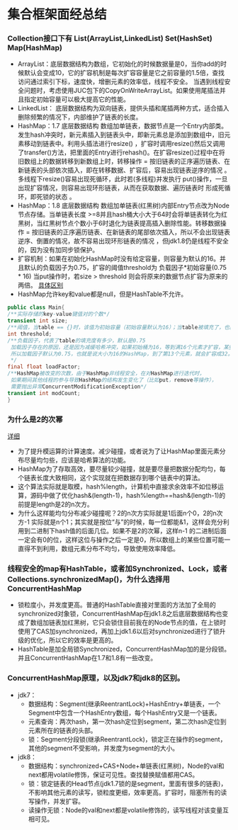 # 集合框架面经总结
### Collection接口下有 List(ArrayList,LinkedList) Set(HashSet) Map(HashMap)
- ArrayList：底层数据结构为数组，它初始化的时候数据量是0，当你add的时候默认会变成10，它的扩容机制是每次扩容容量是它之前容量的1.5倍，查找访问通过索引下标，速度快，增删元素的效率低，线程不安全。 当遇到线程安全问题时，考虑使用JUC包下的CopyOnWriteArrayList。如果使用尾插法并且指定初始容量可以极大提高它的性能。
- LinkedList： 底层数据结构为双向链表，提供头插和尾插两种方式，适合插入删除频繁的情况下，内部维护了链表的长度。
- HashMap：1.7 底层数据结构 数组加单链表，数据节点是一个Entry内部类。发生hash冲突时，新元素插入到链表头中，即新元素总是添加到数组中，旧元素移动到链表中。利用头插法进行resize() ，扩容时调用resize()然后又调用了transfer()方法，把里面的Entry进行rehash()。在扩容resize()过程中在将旧数组上的数据转移到新数组上时，转移操作 = 按旧链表的正序遍历链表、在新链表的头部依次插入，即在转移数据、扩容后，容易出现链表逆序的情况 。多线程下resize()容易出现死循环，此时若(多线程)并发执行 put()操作，一旦出现扩容情况，则容易出现环形链表，从而在获取数据、遍历链表时 形成死循环，即死锁的状态 。
- HashMap：1.8 底层数据结构 数组加单链表(红黑树)内部Entry节点改为Node节点存储。当单链表长度 >=8并且hash桶大小大于64时会将单链表转化为红黑树，当红黑树节点个数小于6时退化为链表提高插入删除性能。转移数据操作 = 按旧链表的正序遍历链表、在新链表的尾部依次插入，所以不会出现链表逆序、倒置的情况，故不容易出现环形链表的情况 ，但jdk1.8仍是线程不安全的，因为没有加同步锁保护。
- 扩容机制：如果在初始化HashMap时没有给定容量，则容量为默认的16。并且默认的负载因子为0.75，扩容的阈值threshold为 负载因子*初始容量(0.75 * 16) 当put操作时，若size > threshold 则会将原来的数据节点扩容为原来的两倍。
[具体区别](https://blog.csdn.net/sky_xin/article/details/84926333) 
- HashMap允许key和value都是null，但是HashTable不允许。
```java
public class Main{
/**实际存储的key-value键值对的个数*/
transient int size;
/**阈值，当table == {}时，该值为初始容量（初始容量默认为16）；当table被填充了，也就是为table分配内存空间后，threshold一般为 capacity*loadFactory。HashMap在进行扩容时需要参考threshold，后面会详细谈到*/
int threshold;
/**负载因子，代表了table的填充度有多少，默认是0.75
 加载因子存在的原因，还是因为减缓哈希冲突，如果初始桶为16，等到满16个元素才扩容，某些桶里可能就有不止一个元素了。
 所以加载因子默认为0.75，也就是说大小为16的HashMap，到了第13个元素，就会扩容成32。
 */
final float loadFactor;
/**HashMap被改变的次数，由于HashMap非线程安全，在对HashMap进行迭代时，
 如果期间其他线程的参与导致HashMap的结构发生变化了（比如put，remove等操作），
 需要抛出异常ConcurrentModificationException*/
transient int modCount;
}
```
### 为什么是2的次幂
[详细](https://blog.csdn.net/sidihuo/article/details/78489820) 
- 为了提升模运算的计算速度。减少碰撞，或者说为了让HashMap里面元素分布尽量均匀些，应该是哈希算法的功能。
- HashMap为了存取高效，要尽量较少碰撞，就是要尽量把数据分配均匀，每个链表长度大致相同，这个实现就在把数据存到哪个链表中的算法。
- 这个算法实际就是取模，hash%length，计算机中直接求余效率不如位移运算，源码中做了优化hash&(length-1)，hash%length==hash&(length-1)的前提是length是2的n次方。
- 为什么这样能均匀分布减少碰撞呢？2的n次方实际就是1后面n个0，2的n次方-1  实际就是n个1；其实就是按位“与”的时候，每一位都能&1，这样会充分利用到二进制下hash值的后面几位。如果不是2的次幂，这样n-1 的二进制后面一定会有0的位，这样这位与操作之后一定是0，所以数组上的某些位置可能一直得不到利用，数组元素分布不均匀，导致使用效率降低。
### 线程安全的map有HashTable，或者加Synchronized、Lock，或者Collections.synchronizedMap()，为什么选择用ConcurrentHashMap
- 锁粒度小，并发度更高。普通的HashTable直接对里面的方法加了全局的synchronized对象锁，ConcurrentHashMap在jdk1.8之后底层数据结构也变成了数组加链表加红黑树，它只会锁住目前我在的Node节点的值，在上锁时使用了CAS加synchronized，再加上jdk1.6以后对synchronized进行了锁升级的优化，所以它的效率是更高的。
- HashTable是加全局锁Synchronized，ConcurrentHashMap加的是分段锁。并且ConcurrentHashMap在1.7和1.8有一些改变。  
### ConcurrentHashMap原理，以及jdk7和jdk8的区别。
- jdk7：
    - 数据结构：Segment(继承ReentrantLock)+HashEntry+单链表，一个Segment中包含一个HashEntry数组，每个HashEntry又是一个链表。
    - 元素查询：两次hash，第一次hash定位到segment，第二次hash定位到元素所在的链表的头部。
    - 锁：Segment分段锁(继承ReentrantLock)，锁定正在操作的segment，其他的segment不受影响，并发度为segment的大小。
- jdk8：
    - 数据结构：synchronized+CAS+Node+单链表(红黑树)，Node的val和next都用volatile修饰，保证可见性。查找替换赋值都用CAS。
    - 锁：锁定链表的Head节点(jdk1.7锁的是segment，里面有很多的链表)，不影响其他元素的读写，锁粒度更细，效率更高。扩容时，阻塞所有的读写操作，并发扩容。
    - 读操作无锁：Node的val和next都是volatile修饰的，读写线程对该变量互相可见。

